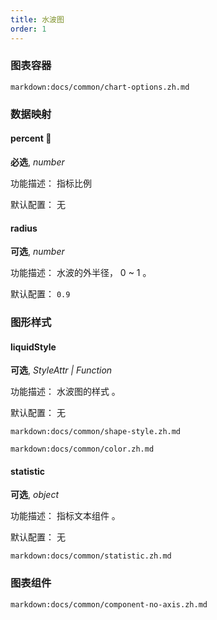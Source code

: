 ```yaml
---
title: 水波图
order: 1
---
```


 

### 图表容器

`markdown:docs/common/chart-options.zh.md`

### 数据映射

#### percent 📌

**必选**, _number_

功能描述： 指标比例

默认配置： 无

#### radius

**可选**, _number_

功能描述： 水波的外半径， 0 ~ 1 。

默认配置： `0.9`

### 图形样式

#### liquidStyle

**可选**, _StyleAttr | Function_

功能描述： 水波图的样式 。

默认配置： 无

`markdown:docs/common/shape-style.zh.md`

`markdown:docs/common/color.zh.md`

#### statistic

**可选**, _object_

功能描述： 指标文本组件 。

默认配置： 无

`markdown:docs/common/statistic.zh.md`

### 图表组件

`markdown:docs/common/component-no-axis.zh.md`
